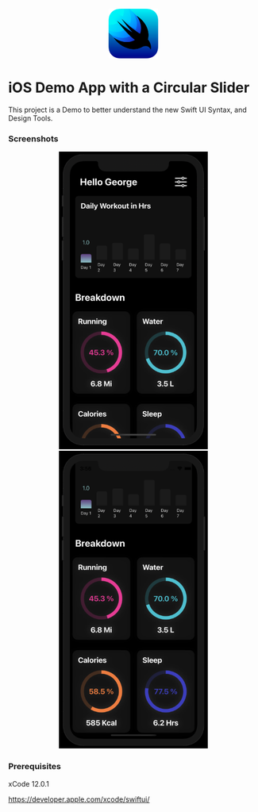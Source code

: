 <p align="center">
<img src="https://github.com/gdavisiv/Vivid-UI---DesignCode/blob/UI-Updates/DesignCode_1/Assets.xcassets/swiftuiLogo.png" height="100" width="100">
</p>

# iOS Demo App with a Circular Slider

This project is a Demo to better understand the new Swift UI Syntax, and Design Tools. 

### Screenshots

<p align="center">
<img src="https://github.com/gdavisiv/FitnessApp/blob/main/F1.png" height="600" width="300">
<img src="https://github.com/gdavisiv/FitnessApp/blob/main/F2.png" height="600" width="300">
</p>

### Prerequisites

xCode 12.0.1

https://developer.apple.com/xcode/swiftui/
